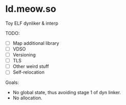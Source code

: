 # ld.meow.so

Toy ELF dynliker & interp

TODO:
- [ ] Map additional library
- [ ] VDSO
- [ ] Versioning
- [ ] TLS
- [ ] Other weird stuff
- [ ] Self-relocation

Goals:
- No global state, thus avoiding stage 1 of dyn linker.
- No allocation.
